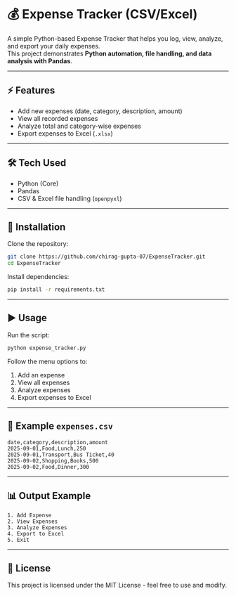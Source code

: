# 💰 Expense Tracker (CSV/Excel)

A simple Python-based Expense Tracker that helps you log, view, analyze, and export your daily expenses.  
This project demonstrates **Python automation, file handling, and data analysis with Pandas**.

---

## ⚡ Features
- Add new expenses (date, category, description, amount)
- View all recorded expenses
- Analyze total and category-wise expenses
- Export expenses to Excel (`.xlsx`)

---

## 🛠️ Tech Used
- Python (Core)
- Pandas
- CSV & Excel file handling (`openpyxl`)

---

## 🚀 Installation

Clone the repository:
```bash
git clone https://github.com/chirag-gupta-07/ExpenseTracker.git
cd ExpenseTracker
```

Install dependencies:
```bash
pip install -r requirements.txt
```

---

## ▶️ Usage

Run the script:
```bash
python expense_tracker.py
```

Follow the menu options to:
1. Add an expense  
2. View all expenses  
3. Analyze expenses  
4. Export expenses to Excel  

---

## 📂 Example `expenses.csv`
```csv
date,category,description,amount
2025-09-01,Food,Lunch,250
2025-09-01,Transport,Bus Ticket,40
2025-09-02,Shopping,Books,500
2025-09-02,Food,Dinner,300
```

---

## 📊 Output Example
```
1. Add Expense
2. View Expenses
3. Analyze Expenses
4. Export to Excel
5. Exit
```

---

## 📜 License
This project is licensed under the MIT License - feel free to use and modify.
